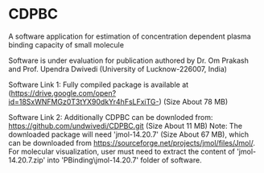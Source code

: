 # CDPBC
A software application for estimation of concentration dependent plasma binding capacity of small molecule

Software is under evaluation for publication authored by Dr. Om Prakash and Prof. Upendra Dwivedi (University of Lucknow-226007, India)

Software Link 1:
Fully compiled package is available at (https://drive.google.com/open?id=18SxWNFMGz0T3tYX90dkYr4hFsLFxiTG-)  (Size About 78 MB)


Software Link 2:
Additionally CDPBC can be downloded from: https://github.com/undwivedi/CDPBC.git   (Size About 11 MB)
Note: The downloaded package will need 'jmol-14.20.7' (Size About 67 MB), which can be downloaded from https://sourceforge.net/projects/jmol/files/Jmol/.
For molecular visualization, user must need to extract the content of 'jmol-14.20.7.zip' into 'PBinding\jmol-14.20.7' folder of software.


